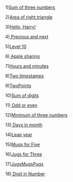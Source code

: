 1)[Sum of three numbers](1.1.md)

2)[Area of right triangle](1.2.md)

3)[Hello, Harry!](1.3.md)

4)[ Previous and next](1.4.md)

5)[Level 10](0.1.md)

6)[ Apple sharing](1.5.md)

7)[Hours and minutes](1.6.md)

8)[Two timestamps](1.7.md)

9)[TwoPoints](1.8.md)

10)[Sum of digits](2.5.md)

11)[ Odd or even](3.1.md)

12)[Minimum of three numbers](3.8.md)

13)[ Days in month](3.9.md)

14)[Leap year](3.j.md)

15)[Mugs for Five](3.q.md)

16)[Jugs for Three](3.p.md)

17)[JugsMugsPugs](3.r.md)

18)[ Digit in Number](5.d.md)

